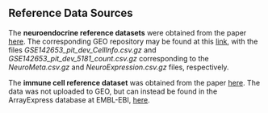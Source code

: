 ## Reference Data Sources

The **neuroendocrine reference datasets** were obtained from the paper [here](https://www.nature.com/articles/s41467-020-19012-4). The corresponding GEO repository may be found at this [link](https://www.ncbi.nlm.nih.gov/geo/query/acc.cgi?acc=GSE142653), with the files *GSE142653_pit_dev_CellInfo.csv.gz* and *GSE142653_pit_dev_5181_count.csv.gz* corresponding to the *NeuroMeta.csv.gz* and *NeuroExpression.csv.gz* files, respectively.

The **immune cell reference dataset** was obtained from the paper [here](https://www.science.org/doi/10.1126/science.abl5197). The data was not uploaded to GEO, but can instead be found in the ArrayExpress database at EMBL-EBI, [here](https://www.ebi.ac.uk/biostudies/ArrayExpress/studies/E-MTAB-11536?query=E-MTAB-11536).

